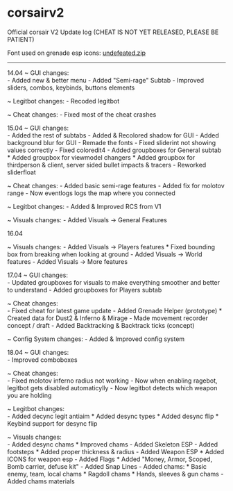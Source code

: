 # corsairv2
Official corsair V2 Update log (CHEAT IS NOT YET RELEASED, PLEASE BE PATIENT)

Font used on grenade esp icons: [undefeated.zip](https://github.com/CCCorsair/corsairv2/files/6331950/undefeated.zip)

------------------------------
14.04
  ~ GUI changes:                              
    - Added new & better menu
    - Added "Semi-rage" Subtab
    - Improved sliders, combos, keybinds, buttons elements

  ~ Legitbot changes:
    - Recoded legitbot

  ~ Cheat changes: 
    - Fixed most of the cheat crashes
                               
                                                    
15.04
  ~ GUI changes:                              
    - Added the rest of subtabs 
    - Added & Recolored shadow for GUI
    - Added background blur for GUI
    - Remade the fonts 
    - Fixed sliderint not showing values correctly 
    - Fixed coloredit4
    - Added groupboxes for General subtab
      * Added groupbox for viewmodel changers 
      * Added groupbox for thirdperson & client, server sided bullet impacts & tracers
    - Reworked sliderfloat 
    
  ~ Cheat changes: 
    - Added basic semi-rage features 
    - Added fix for molotov range
    - Now eventlogs logs the map where you connected

  ~ Legitbot changes:
    - Added & Improved RCS from V1 

  ~ Visuals changes:
    - Added Visuals -> General Features



16.04 

  ~ Visuals changes:
    - Added Visuals -> Players features
      * Fixed bounding box from breaking when looking at ground 
    - Added Visuals -> World features
    - Added Visuals -> More features


17.04
  ~ GUI changes:                              
    - Updated groupboxes for visuals to make everything smoother and better to understand 
    - Added groupboxes for Players subtab

  ~ Cheat changes:                              
    - Fixed cheat for latest game update
    - Added Grenade Helper (prototype)
      * Created data for Dust2 & Inferno & Mirage
    - Made movement recorder concept / draft
    - Added Backtracking & Backtrack ticks (concept) 

  ~ Config System changes: 
    - Added & Improved config system

18.04
  ~ GUI changes:                              
    - Improved comboboxes

  ~ Cheat changes:                              
    - Fixed molotov inferno radius not working
    - Now when enabling ragebot, legitbot gets disabled automaticylly 
    - Now legitbot detects which weapon you are holding 
    
  ~ Legitbot changes:                              
    - Added decync legit antiaim 
      * Added desync types
      * Added desync flip
        * Keybind support for desync flip

  ~ Visuals changes:                              
    - Added desync chams
      *  Improved chams
    - Added Skeleton ESP 
    - Added footsteps 
      * Added proper thickness & radius 
    - Added Weapon ESP
      * Added ICONS for weapon esp 
    - Added Flags 
      * Added "Money, Armor, Scoped, Bomb carrier, defuse kit"
    - Added Snap Lines
    - Added chams:
      * Basic enemy, team, local chams
      * Ragdoll chams
      * Hands, sleeves & gun chams
    - Added chams materials 
